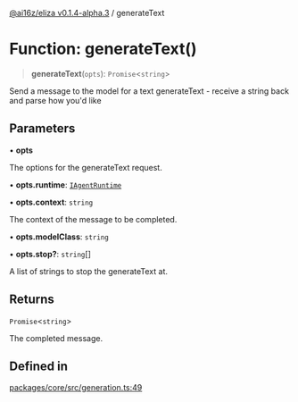 [@ai16z/eliza v0.1.4-alpha.3](../index.md) / generateText

# Function: generateText()

> **generateText**(`opts`): `Promise`\<`string`\>

Send a message to the model for a text generateText - receive a string back and parse how you'd like

## Parameters

• **opts**

The options for the generateText request.

• **opts.runtime**: [`IAgentRuntime`](../interfaces/IAgentRuntime.md)

• **opts.context**: `string`

The context of the message to be completed.

• **opts.modelClass**: `string`

• **opts.stop?**: `string`[]

A list of strings to stop the generateText at.

## Returns

`Promise`\<`string`\>

The completed message.

## Defined in

[packages/core/src/generation.ts:49](https://github.com/Ungate-Ai/chitti/blob/main/packages/core/src/generation.ts#L49)
